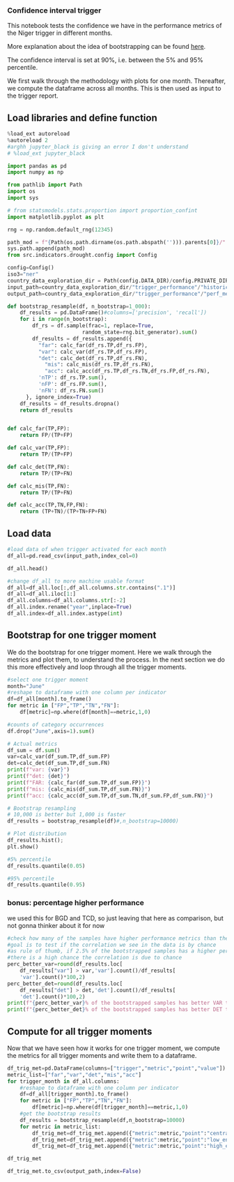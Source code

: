 ### Confidence interval trigger
This notebook tests the confidence we have in the performance metrics of the Niger trigger in different months. 

More explanation about the idea of bootstrapping can be found [here](https://docs.google.com/presentation/d/1MyyZXg1roeAwmImNUdDtOtuUCVeXBt3jhZGtybxVWYk/edit#slide=id.g102d7723583_0_22). 

The confidence interval is set at 90%, i.e. between the 5% and 95% percentile. 

We first walk through the methodology with plots for one month. 
Thereafter, we compute the dataframe across all months. This is then used as input to the trigger report. 


## Load libraries and define function

```python
%load_ext autoreload
%autoreload 2
#arghh jupyter_black is giving an error I don't understand
# %load_ext jupyter_black
```

```python
import pandas as pd
import numpy as np

from pathlib import Path
import os 
import sys

# from statsmodels.stats.proportion import proportion_confint
import matplotlib.pyplot as plt

rng = np.random.default_rng(12345)

path_mod = f"{Path(os.path.dirname(os.path.abspath(''))).parents[0]}/"
sys.path.append(path_mod)
from src.indicators.drought.config import Config
```

```python
config=Config()
iso3="ner"
country_data_exploration_dir = Path(config.DATA_DIR)/config.PRIVATE_DIR/"exploration"/iso3
input_path=country_data_exploration_dir/"trigger_performance"/"historical_activations_trigger_v1.csv"
output_path=country_data_exploration_dir/"trigger_performance"/"perf_metrics_table_for_template.csv"
```

```python
def bootstrap_resample(df, n_bootstrap=1_000):
    df_results = pd.DataFrame()#columns=['precision', 'recall'])
    for i in range(n_bootstrap):
        df_rs = df.sample(frac=1, replace=True, 
                        random_state=rng.bit_generator).sum()
        df_results = df_results.append({
          "far": calc_far(df_rs.TP,df_rs.FP),
          "var": calc_var(df_rs.TP,df_rs.FP),
          "det": calc_det(df_rs.TP,df_rs.FN),
            "mis": calc_mis(df_rs.TP,df_rs.FN),
            "acc": calc_acc(df_rs.TP,df_rs.TN,df_rs.FP,df_rs.FN),
          'nTP': df_rs.TP.sum(),
          'nFP': df_rs.FP.sum(),
          'nFN': df_rs.FN.sum()
      }, ignore_index=True)
    df_results = df_results.dropna()
    return df_results


def calc_far(TP,FP):
    return FP/(TP+FP)

def calc_var(TP,FP):
    return TP/(TP+FP)

def calc_det(TP,FN):
    return TP/(TP+FN)

def calc_mis(TP,FN):
    return TP/(TP+FN)

def calc_acc(TP,TN,FP,FN):
    return (TP+TN)/(TP+TN+FP+FN)
```

## Load data

```python
#load data of when trigger activated for each month
df_all=pd.read_csv(input_path,index_col=0)
```

```python
df_all.head()
```

```python
#change df_all to more machine usable format
df_all=df_all.loc[:,df_all.columns.str.contains(".1")]
df_all=df_all.iloc[1:]
df_all.columns=df_all.columns.str[:-2]
df_all.index.rename("year",inplace=True)
df_all.index=df_all.index.astype(int)
```

## Bootstrap for one trigger moment
We do the bootstrap for one trigger moment. 
Here we walk through the metrics and plot them, to understand the process. 
In the next section we do this more effectively and loop through all the trigger moments. 

```python
#select one trigger moment
month="June"
#reshape to dataframe with one column per indicator
df=df_all[month].to_frame()
for metric in ["FP","TP","TN","FN"]:
    df[metric]=np.where(df[month]==metric,1,0)
```

```python
#counts of category occurrences
df.drop("June",axis=1).sum()
```

```python
# Actual metrics
df_sum = df.sum()
var=calc_var(df_sum.TP,df_sum.FP)
det=calc_det(df_sum.TP,df_sum.FN)
print(f"var: {var}")
print(f"det: {det}")
print(f"FAR: {calc_far(df_sum.TP,df_sum.FP)}")
print(f"mis: {calc_mis(df_sum.TP,df_sum.FN)}")
print(f"acc: {calc_acc(df_sum.TP,df_sum.TN,df_sum.FP,df_sum.FN)}")
```

```python
# Bootstrap resampling
# 10,000 is better but 1,000 is faster
df_results = bootstrap_resample(df)#,n_bootstrap=10000)
```

```python
# Plot distribution
df_results.hist();
plt.show()
```

```python
#5% percentile
df_results.quantile(0.05)
```

```python
#95% percentile
df_results.quantile(0.95)
```

### bonus: percentage higher performance
we used this for BGD and TCD, so just leaving that here as comparison, but not gonna thinker about it for now

```python
#check how many of the samples have higher performance metrics than the original
#goal is to test if the correlation we see in the data is by chance
#as rule of thumb, if 2.5% of the bootstrapped samples has a higher performance,
#there is a high chance the correlation is due to chance
perc_better_var=round(df_results.loc[
    df_results["var"] > var,'var'].count()/df_results[
    'var'].count()*100,2)
perc_better_det=round(df_results.loc[
    df_results["det"] > det,'det'].count()/df_results[
    'det'].count()*100,2)
print(f"{perc_better_var}% of the bootstrapped samples has better VAR than the original (={round(var,2)})")
print(f"{perc_better_det}% of the bootstrapped samples has better DET than the original (={round(det,2)})")
```

## Compute for all trigger moments
Now that we have seen how it works for one trigger moment, we compute the metrics for all trigger moments
and write them to a dataframe. 

```python
df_trig_met=pd.DataFrame(columns=["trigger","metric","point","value"])
metric_list=["far","var","det","mis","acc"]
for trigger_month in df_all.columns: 
    #reshape to dataframe with one column per indicator
    df=df_all[trigger_month].to_frame()
    for metric in ["FP","TP","TN","FN"]:
        df[metric]=np.where(df[trigger_month]==metric,1,0)
    #get the bootstrap results
    df_results = bootstrap_resample(df,n_bootstrap=10000)
    for metric in metric_list: 
        df_trig_met=df_trig_met.append({"metric":metric,"point":"central","value":df_results[metric].median(),"trigger":trigger_month},ignore_index=True)
        df_trig_met=df_trig_met.append({"metric":metric,"point":"low_end","value":df_results[metric].quantile(0.05),"trigger":trigger_month},ignore_index=True)
        df_trig_met=df_trig_met.append({"metric":metric,"point":"high_end","value":df_results[metric].quantile(0.95),"trigger":trigger_month},ignore_index=True)
```

```python
df_trig_met
```

```python
df_trig_met.to_csv(output_path,index=False)
```
